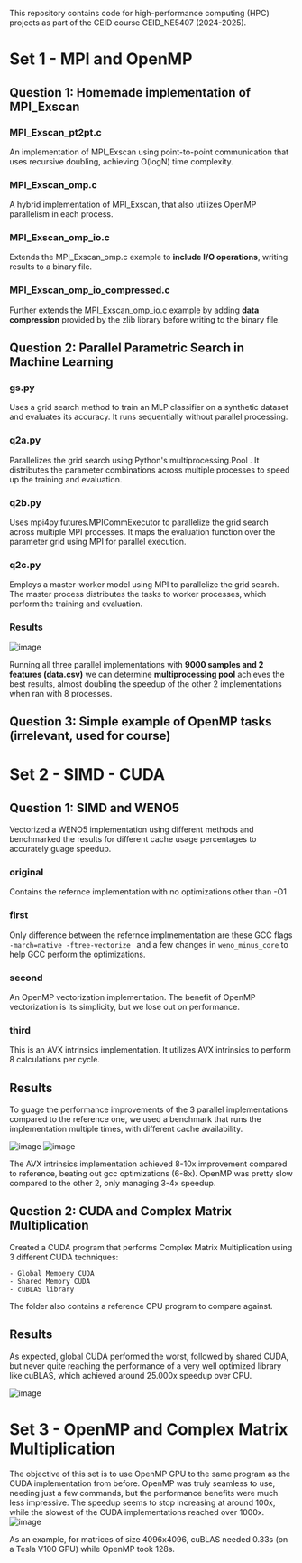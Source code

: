 This repository contains code for high-performance computing (HPC) projects as part of the CEID course CEID_NE5407 (2024-2025).
  
# Set 1 - MPI and OpenMP
## Question 1: Homemade implementation of MPI_Exscan

### MPI_Exscan_pt2pt.c
An implementation of MPI_Exscan using point-to-point communication that uses recursive doubling, achieving O(logN) time complexity.

### MPI_Exscan_omp.c
A hybrid implementation of MPI_Exscan, that also utilizes OpenMP parallelism in each process.

### MPI_Exscan_omp_io.c
Extends the MPI_Exscan_omp.c example to **include I/O operations**, writing results to a binary file.

### MPI_Exscan_omp_io_compressed.c
Further extends the MPI_Exscan_omp_io.c example by adding **data compression** provided by the zlib library before writing to the binary file.


##
## Question 2: Parallel Parametric Search in Machine Learning
### gs.py
Uses a grid search method to train an MLP classifier on a synthetic dataset and evaluates its accuracy. It runs sequentially without parallel processing.

### q2a.py
Parallelizes the grid search using Python's multiprocessing.Pool . It distributes the parameter combinations across multiple processes to speed up the training and evaluation.

### q2b.py
Uses mpi4py.futures.MPICommExecutor to parallelize the grid search across multiple MPI processes. It maps the evaluation function over the parameter grid using MPI for parallel execution.

### q2c.py
Employs a master-worker model using MPI to parallelize the grid search. The master process distributes the tasks to worker processes, which perform the training and evaluation.

### Results
![image](https://github.com/user-attachments/assets/30a18f88-a5a5-4583-8ffc-15c7f668e2f3)

Running all three parallel implementations with **9000 samples and 2 features (data.csv)** we can determine **multiprocessing pool** achieves the best results, almost doubling the speedup of the other 2 implementations when ran with 8 processes.


##
## Question 3: Simple example of OpenMP tasks (irrelevant, used for course)

#
# Set 2 - SIMD - CUDA
## Question 1: SIMD and WENO5
Vectorized a WENO5 implementation using different methods and benchmarked the results for different cache usage percentages to accurately guage speedup.

### original
Contains the refernce implementation with no optimizations other than -O1

### first
Only difference between the refernce implmementation are these GCC flags 
```-march=native -ftree-vectorize ``` and a few changes in ```weno_minus_core``` to help GCC perform the optimizations.

### second
An OpenMP vectorization implementation. The benefit of OpenMP vectorization is its simplicity, but we lose out on performance.

### third
This is an AVX intrinsics implementation. It utilizes AVX intrinsics to perform 8 calculations per cycle.

## Results
To guage the performance improvements of the 3 parallel implementations compared to the reference one, we used a benchmark that runs the implementation multiple times, with different cache availability.

![image](https://github.com/user-attachments/assets/5fb4481c-b22b-4c07-825f-1e06495dba5d)
![image](https://github.com/user-attachments/assets/60dc341d-5487-455c-aad9-a376e25f32d1)

The AVX intrinsics implementation achieved 8-10x improvement compared to reference, beating out gcc optimizations (6-8x).
OpenMP was pretty slow compared to the other 2, only managing 3-4x speedup.

## Question 2: CUDA and Complex Matrix Multiplication 
Created a CUDA program that performs Complex Matrix Multiplication using 3 different CUDA techniques:

```
- Global Memoery CUDA
- Shared Memory CUDA
- cuBLAS library
```
The folder also contains a reference CPU program to compare against.

## Results
As expected, global CUDA performed the worst, followed by shared CUDA, but never quite reaching the performance of a very well optimized library like cuBLAS, which achieved around 25.000x speedup over CPU.

![image](https://github.com/user-attachments/assets/8769f612-c876-479d-a213-919510a01fe8)


#
# Set 3 - OpenMP and Complex Matrix Multiplication

The objective of this set is to use OpenMP GPU to the same program as the CUDA implementation from before. OpenMP was truly seamless to use, needing just a few commands, but the performance benefits were much less impressive.
The speedup seems to stop increasing at around 100x, while the slowest of the CUDA implementations reached over 1000x.
![image](https://github.com/user-attachments/assets/501606b7-0adb-46c5-b428-97d9179be2f0)

As an example, for matrices of size 4096x4096, cuBLAS needed 0.33s (on a Tesla V100 GPU) while OpenMP took 128s.
